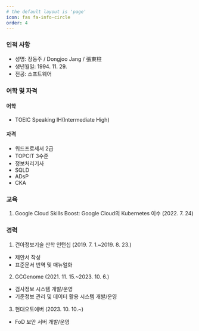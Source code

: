 ```yaml
---
# the default layout is 'page'
icon: fas fa-info-circle
order: 4
---
```


### 인적 사항
- 성명: 장동주 / Dongjoo Jang / 張東柱
- 생년월일: 1994. 11. 29.
- 전공: 소프트웨어

### 어학 및 자격
#### 어학
- TOEIC Speaking IH(Intermediate High)

#### 자격
- 워드프로세서 2급
- TOPCIT 3수준
- 정보처리기사
- SQLD
- ADsP
- CKA

### 교육
1. Google Cloud Skills Boost: Google Cloud의 Kubernetes 이수 (2022. 7. 24)

### 경력
1. 건아정보기술 산학 인턴십 (2019. 7. 1.~2019. 8. 23.)
  - 제안서 작성
  - 표준문서 번역 및 매뉴얼화
2. GCGenome (2021. 11. 15.~2023. 10. 6.)
  - 검사정보 시스템 개발/운영
  - 기준정보 관리 및 데이터 활용 시스템 개발/운영
3. 현대오토에버 (2023. 10. 10.~)
  - FoD 보안 서버 개발/운영

